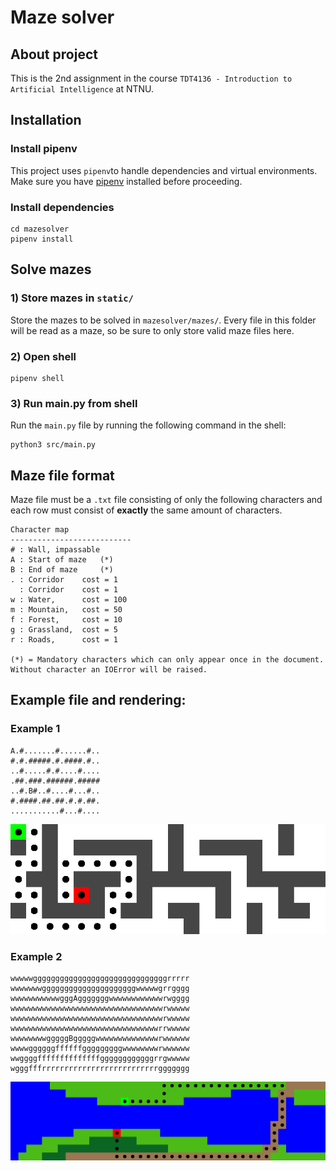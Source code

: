
# Maze solver

## About project

This is the 2nd assignment in the course `TDT4136 - Introduction to Artificial Intelligence` at NTNU. 

## Installation
### Install pipenv

This project uses `pipenv`to handle dependencies and virtual environments. Make sure you have [pipenv](https://github.com/pypa/pipenv#installation) installed before proceeding.

### Install dependencies 
```
cd mazesolver
pipenv install
```
## Solve mazes

### 1) Store mazes in `static/`
Store the mazes to be solved in `mazesolver/mazes/`. Every file in this folder will be read as a maze, 
so be sure to only store valid maze files here.

### 2) Open shell
```
pipenv shell
```
### 3) Run main.py from shell
Run the `main.py` file by running the following command in the shell:
```
python3 src/main.py
```

  
## Maze file format
Maze file must be a `.txt` file consisting of only the following characters and each row must 
consist of **exactly** the same amount of characters.

```
Character map
---------------------------
# : Wall, impassable
A : Start of maze   (*)
B : End of maze     (*)
. : Corridor    cost = 1
  : Corridor    cost = 1
w : Water,      cost = 100
m : Mountain,   cost = 50
f : Forest,     cost = 10
g : Grassland,  cost = 5
r : Roads,      cost = 1

(*) = Mandatory characters which can only appear once in the document.
Without character an IOError will be raised.
```

## Example file and rendering:

### Example 1
```
A.#.......#......#..
#.#.#####.#.####.#..
..#.....#.#....#....
.##.###.######.#####
..#.B#..#....#...#..
#.####.##.##.#.#.##.
...........#...#....

```
![Image not available](examples/rendered_maze.png)


### Example 2

```
wwwwwggggggggggggggggggggggggggggggrrrrr
wwwwwwwgggggggggggggggggggggwwwwwgrrgggg
wwwwwwwwwwwgggAgggggggwwwwwwwwwwwwrwgggg
wwwwwwwwwwwwwwwwwwwwwwwwwwwwwwwwwwrwwwww
wwwwwwwwwwwwwwwwwwwwwwwwwwwwwwwwwwrwwwww
wwwwwwwwwwwwwwwwwwwwwwwwwwwwwwwwwrrwwwww
wwwwwwwwgggggBgggggwwwwwwwwwwwwwwrwwwwww
wwwwggggggffffffgggggggggwwwwwwwwrwwwwww
wwggggffffffffffffffggggggggggggrrgwwwww
wgggfffrrrrrrrrrrrrrrrrrrrrrrrrrrggggggg

```

![Image not available](examples/rendered_maze_2.png)


